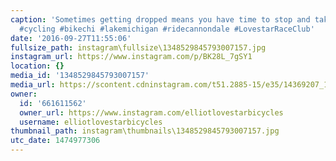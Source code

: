 ```yaml
---
caption: 'Sometimes getting dropped means you have time to stop and take a picture...
  #cycling #bikechi #lakemichigan #ridecannondale #LovestarRaceClub'
date: '2016-09-27T11:55:06'
fullsize_path: instagram\fullsize\1348529845793007157.jpg
instagram_url: https://www.instagram.com/p/BK28L_7gSY1
location: {}
media_id: '1348529845793007157'
media_url: https://scontent.cdninstagram.com/t51.2885-15/e35/14369207_1758514931070057_5987904839848296448_n.jpg?ig_cache_key=MTM0ODUyOTg0NTc5MzAwNzE1Nw%3D%3D.2
owner:
  id: '661611562'
  owner_url: https://www.instagram.com/elliotlovestarbicycles
  username: elliotlovestarbicycles
thumbnail_path: instagram\thumbnails\1348529845793007157.jpg
utc_date: 1474977306
---
```

